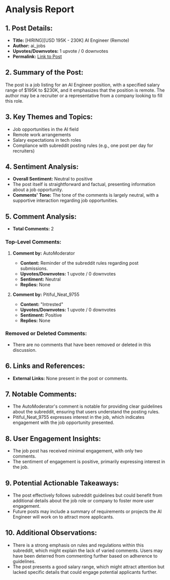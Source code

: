 # Analysis Report

## 1. Post Details:
- **Title:** [HIRING][USD 195K - 230K] AI Engineer (Remote)
- **Author:** ai_jobs
- **Upvotes/Downvotes:** 1 upvote / 0 downvotes
- **Permalink:** [Link to Post](https://www.reddit.com/r/MachineLearningJobs/comments/1ha8njn/hiringusd_195k_230k_ai_engineer_remote/)

## 2. Summary of the Post:
The post is a job listing for an AI Engineer position, with a specified salary range of $195K to $230K, and it emphasizes that the position is remote. The author may be a recruiter or a representative from a company looking to fill this role.

## 3. Key Themes and Topics:
- Job opportunities in the AI field
- Remote work arrangements
- Salary expectations in tech roles
- Compliance with subreddit posting rules (e.g., one post per day for recruiters)

## 4. Sentiment Analysis:
- **Overall Sentiment:** Neutral to positive
- The post itself is straightforward and factual, presenting information about a job opportunity. 
- **Comments' Tone:** The tone of the comments is largely neutral, with a supportive interaction regarding job opportunities. 

## 5. Comment Analysis:
- **Total Comments:** 2

### Top-Level Comments:

1. **Comment by:** AutoModerator
   - **Content:** Reminder of the subreddit rules regarding post submissions.
   - **Upvotes/Downvotes:** 1 upvote / 0 downvotes
   - **Sentiment:** Neutral
   - **Replies:** None

2. **Comment by:** Pitiful_Neat_9755
   - **Content:** "Intrested"
   - **Upvotes/Downvotes:** 1 upvote / 0 downvotes
   - **Sentiment:** Positive
   - **Replies:** None

### Removed or Deleted Comments:
- There are no comments that have been removed or deleted in this discussion.

## 6. Links and References:
- **External Links:** None present in the post or comments.

## 7. Notable Comments:
- The AutoModerator's comment is notable for providing clear guidelines about the subreddit, ensuring that users understand the posting rules.
- Pitiful_Neat_9755 expresses interest in the job, which indicates engagement with the job opportunity presented.

## 8. User Engagement Insights:
- The job post has received minimal engagement, with only two comments.
- The sentiment of engagement is positive, primarily expressing interest in the job.

## 9. Potential Actionable Takeaways:
- The post effectively follows subreddit guidelines but could benefit from additional details about the job role or company to foster more user engagement.
- Future posts may include a summary of requirements or projects the AI Engineer will work on to attract more applicants.

## 10. Additional Observations:
- There is a strong emphasis on rules and regulations within this subreddit, which might explain the lack of varied comments. Users may have been deterred from commenting further based on adherence to guidelines.
- The post presents a good salary range, which might attract attention but lacked specific details that could engage potential applicants further.